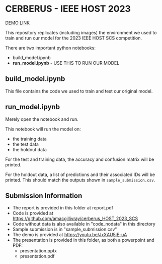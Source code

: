 # CERBERUS - IEEE HOST 2023
[DEMO LINK](https://youtu.be/JxXAU5iE-uA)

This repository replicates (including images) the environment we used to train and run our model for the 2023 IEEE HOST SCS competition.

There are two important python notebooks:
 - build_model.ipynb
 - **run_model.ipynb** - USE THIS TO RUN OUR MODEL

## build_model.ipynb
This file contains the code we used to train and test our original model.

## run_model.ipynb
Merely open the notebook and run.

This notebook will run the model on:

 - the training data
 - the test data
 - the holdout data

For the test and training data, the accuracy and confusion matrix will be printed.

For the holdout data, a list of predictions and their associated IDs will be printed.
This should match the outputs shown in `sample_submission.csv`. 

## Submission Information

 - The report is provided in this folder at report.pdf
 - Code is provided at https://github.com/amacgillivray/cerberus_HOST_2023_SCS
 - Code without data is also available in "code_nodata" in this directory
 - Sample submission is in "sample_submission.csv"
 - The demo is provided at https://youtu.be/JxXAU5iE-uA
 - The presentation is provided in this folder, as both a powerpoint and PDF: 
   - presentation.pptx
   - presentation.pdf
